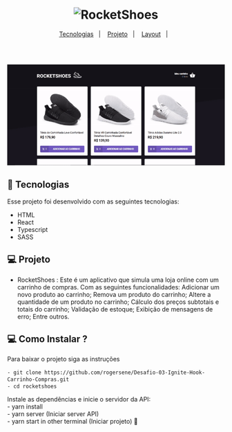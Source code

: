 <h1 align="center">
 <img alt="RocketShoes" src="https://github.com/rogersene/ignite-template-reactjs-criando-um-projeto-do-zero/tree/master/public/Logo.SVG" >
</h1>

<p align="center">
  <a href="#-tecnologias">Tecnologias</a>&nbsp;&nbsp;&nbsp;|&nbsp;&nbsp;&nbsp;
  <a href="#-projeto">Projeto</a>&nbsp;&nbsp;&nbsp;|&nbsp;&nbsp;&nbsp;
  <a href="#-layout">Layout</a>&nbsp;&nbsp;&nbsp;|&nbsp;&nbsp;&nbsp;
</p>

<br>

<br>

<p align="center">
 <img alt="RocketShoes" src="https://github.com/rogersene/Desafio-03-Ignite-Hook-Carrinho-Compras/blob/master/src/assets/images/Giphy.gif">
</p>



## 🚀 Tecnologias

Esse projeto foi desenvolvido com as seguintes tecnologias:

- HTML
- React
- Typescript
- SASS


## 💻 Projeto

- RocketShoes  : Este é um aplicativo que simula uma loja online com um carrinho de compras. Com as seguintes funcionalidades: Adicionar um novo produto ao carrinho; Remova um produto do carrinho; Altere a quantidade de um produto no carrinho; Cálculo dos preços subtotais e totais do carrinho; Validação de estoque; Exibição de mensagens de erro; Entre outros.

## 💻 Como Instalar ?

  Para baixar o projeto siga as instruções
  
    - git clone https://github.com/rogersene/Desafio-03-Ignite-Hook-Carrinho-Compras.git
    - cd rocketshoes
  
  Instale as dependências e inicie o servidor da API: <br>
    - yarn install <br>
    - yarn server (Iniciar server API) <br>
    - yarn start in other terminal (Iniciar projeto) 🥳

